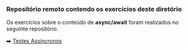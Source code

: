 ### Repositório remoto contendo os exercícios deste diretório

Os exercícios sobre o conteúdo de  **async/await** foram realizados no seguinte repositório:

:arrow_right: [Testes Assíncronos](https://github.com/tiagordebarros/testes-assincronos)







